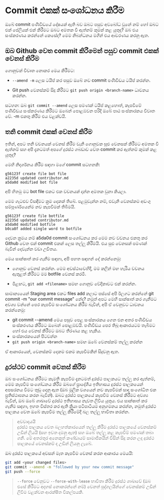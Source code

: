 # Commit එකක් සංශෝධනය කිරීම

ඔබේ commit පණිවිඩයේ දෝෂයක් ඇති බව ඔබට පසුව අවබෝධ වුනේ නම් හෝ ඔබට එක් පේලියක් එක් කිරීමට ඔබට අමතක වී ඇත්නම් කුමක් කළ යුතුද? ඔබ එය සංස්කරණය කරන්නේ කෙසේද? මෙම නිබන්ධනය මගින් එය ආවරණය කරනු ඇත. 

## ඔබ Github වෙත commit කිරීමෙන් පසුව commit එකක් වෙනස් කිරීම

ගොනුවක් විවෘත නොකර මෙය කිරීමට:


* ```--amend -m``` ලෙස ටයිප් කර පසුව ඔබේ නව commit පණිවිඩය ටයිප් කරන්න.

* Git push වෙනස්කම් සිදු කිරීමට ```git push origin <branch-name>``` ධාවනය කරන්න.

සටහන: ඔබ ```git commit --amend``` ලෙස පමණක් ටයිප් කළහොත්, කැපවීමේ පණිවිඩය සංස්කරණය කිරීමට ඔබෙන් පොළඹවන පරිදි ඔබේ පාඨ සංස්කාරකය විවෘත වේ. -m එකතු කිරීම එය වළක්වයි.

## තනි commit එකක් වෙනස් කිරීම

ඉතින්, අපට තනි වචනයක් වෙනස් කිරීම වැනි ගොනුවක සුළු වෙනසක් කිරීමට අමතක වී ඇත්නම් සහ අපි දැනටමත් අපගේ දුරස්ථ ගබඩාව වෙත commit කර ඇත්නම් කුමක් කළ යුතුද?

මෙහි නිදර්ශනය කිරීම සඳහා මගේ commit සටහනකි:

```
g56123f create file bot file
a2235d updated contributor.md
a5da0d modified bot file
```

අපි හිතමු මට bot file එකට එක වචනයක් දාන්න අමතක වුනා කියලා.

මෙම ගැටළුව විසඳීමට ක්‍රම දෙකක් තිබේ. පළමුවැන්න නම්, එවැනි වෙනස්කම අඩංගු සම්පූර්ණයෙන්ම නව කැපවීමක් තිබීමයි.

```
g56123f create file botfile
a2235d updated contributor.md
a5da0d modified botfile
b0ca8f added single word to botfile
```

දෙවන ක්‍රමය නම් a5da0d commit සංශෝධනය කර මෙම නව වචනය එකතු කර Github වෙත එක් commit එකක් ලෙස තල්ලු කිරීමයි. එය සුළු වෙනසක් පමණක් බැවින් දෙවැන්න වඩා උචිතය.

මෙය සාක්ෂාත් කර ගැනීම සඳහා, අපි පහත සඳහන් දේ කරන්නෙමු:

* ගොනුව වෙනස් කරන්න. මෙම අවස්ථාවෙහිදී, මම කලින් මඟ හැරිය වචනය ඇතුළත් කිරීමට මම botfile වෙනස් කරමි.


* මීළඟට, ```git add <filename>``` සමඟ ගොනුව වේදිකාවට එක් කරන්න.


සාමාන්‍යයෙන් Staging area එකට files add කලාට පස්සේ අපි ඊලගට කරන්නේ git commit -m "our commit message" නේද? නමුත් අපට මෙහි සාක්ෂාත් කර ගැනීමට අවශ්‍ය වන්නේ පෙර කැපවීම සංශෝධනය කිරීම බැවින්, අපි ඒ වෙනුවට ධාවනය කරන්නෙමු:

* git commit --amend මෙය පසුව පෙළ සංස්කාරකය ගෙන එන අතර පණිවිඩය සංස්කරණය කිරීමට ඔබෙන් පොළඹවයි. පණිවිඩය පෙර තිබූ ආකාරයටම තැබීමට හෝ එය වෙනස් කිරීමට ඔබට තීරණය කළ හැකිය.
* සංස්කාරකයෙන් පිටවන්න
* ```git push origin <branch-name>``` සමඟ ඔබේ වෙනස්කම් තල්ලු කරන්න


ඒ ආකාරයෙන්, වෙනස්කම් දෙකම එකම කැපවීමකින් සිදුවනු ඇත.

## දුරස්ථව commit වෙනස් කිරීම

ඔබ සංශෝධනය කිරීමට කැමති කැපවීම දැනටමත් දුරස්ථ පාලකයට තල්ලු කර ඇත්නම්, මෙම කැපවීම සංශෝධනය කිරීම ඔබගේ ප්‍රාදේශීය ඉතිහාසය දුරස්ථ පාලකයෙන් අපසරනය වීමට තුඩු දෙනු ඇත (ඔබ මූලික වශයෙන් නව කැපවීමක් සාදා සංශෝධිත එක ප්‍රතිස්ථාපනය කරන බැවින්). ඔබට දුරස්ථ පාලකයේ කැපවීම වෙනස් කිරීමට අවශ්‍ය බැවින්, ඔබ ඔබේ ශාඛාවේ දුරස්ථ ඉතිහාසය නැවත ලිවිය යුතුය. එය සාක්ෂාත් කර ගැනීම සඳහා, ඉහත විස්තර කර ඇති ක්‍රියා පටිපාටියම අනුගමනය කරන්න, නමුත් දුරස්ථ පාලකය වෙත ඔබේ කැපවීම තල්ලු කිරීමේදී බල තල්ලු භාවිතා කරන්න.

>අවවාදයයි <br>
>දුරස්ථ පාලකය වෙත බලහත්කාරයෙන් තල්ලු කිරීම දුරස්ථ පාලකයේ වෙනස්කම් උඩින් ලියයි (සහ ඉවත දමනු ඇත) සහ ඔබේ තල්ලු කළ කැපවීම් පමණක් තබා ගනී. මේ අතරතුර අනෙකුත් කණ්ඩායම් සාමාජිකයින් විසින් සිදු කරන ලද දුරස්ථ පාලකයේ වෙනස්කම් ද උඩින් ලියනු ලැබේ.

ඔබ දුරස්ථ පාලකයේ අවසන් මෑත කැපවීම වෙනස් කරන ආකාරය මෙයයි:

```bash
git add <your changed files>
git commit --amend -m "followed by your new commit message"
git push --force
```




>```--force``` වෙනුවට ```--force-with-lease``` භාවිතා කිරීම දුරස්ථ ශාඛාවේ (ඔබ එසේ කිරීමට අදහස් නොකරන්නේ නම්) වෙනත් පුද්ගලයින්ගේ වෙනස්කම් උඩින් ලිවීම වළක්වන ආරක්ෂිත විකල්පයකි.